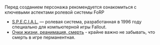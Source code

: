 Перед созданием персонажа рекомендуется ознакомиться с ключевыми аспектами ролевой системы FoRP

- [S.P.E.C.I.A.L.](/info/start/special/) — ролевая система, разработанная в 1996 году специально для компьютерной игры Fallout.
- [Очки жизни, реанимация, cмерть](/info/start/hp) - крайне важно не забывать, что смерть в игре перманентная.



